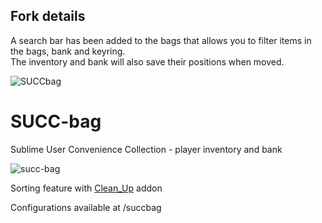 ## Fork details ##

A search bar has been added to the bags that allows you to filter items in the bags, bank and keyring.    
The inventory and bank will also save their positions when moved.

![SUCCbag](https://user-images.githubusercontent.com/107083057/234946553-9c0dfd94-ef42-4c34-8b6d-e9b99732fa20.png)

# SUCC-bag
Sublime User Convenience Collection - player inventory and bank   

![succ-bag](https://cloud.githubusercontent.com/assets/17740865/23642754/f5d4baa6-02b1-11e7-89ad-db77a9b3a6c3.jpg)

Sorting feature with [Clean_Up](https://github.com/shirsig/Clean_Up) addon

Configurations available at /succbag

